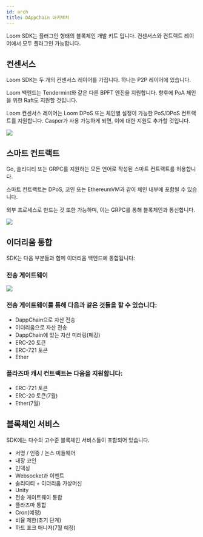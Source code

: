```yaml
---
id: arch
title: DAppChain 아키텍처
---
```

Loom SDK는 플러그인 형태의 블록체인 개발 키트 입니다. 컨센서스와 컨트랙트 레이어에서 모두 플러그인 가능합니다.

## 컨센서스

Loom SDK는 두 개의 컨센서스 레이어를 가집니다. 하나는 P2P 레이어에 있습니다.

Loom 백엔드는 Tendermint와 같은 다른 BPFT 엔진을 지원합니다. 향후에 PoA 체인을 위한 Raft도 지원할 것입니다.

Loom 컨센서스 레이어는 Loom DPoS 또는 체인별 설정이 가능한 PoS/DPoS 컨트랙트를 지원합니다. Casper가 사용 가능하게 되면, 이에 대한 지원도 추가할 것입니다.

![](/developers/img/loom-sdk-arch-overview.jpg)

## 스마트 컨트랙트

Go, 솔리디티 또는 GRPC를 지원하는 모든 언어로 작성된 스마트 컨트랙트를 허용합니다.

스마트 컨트랙트는 DPoS, 코인 또는 EthereumVM과 같이 체인 내부에 포함될 수 있습니다.

외부 프로세스로 만드는 것 또한 가능하며, 이는 GRPC를 통해 블록체인과 통신합니다.

![](/developers/img/loom-sdk-arch-contracts.jpg)

## 이더리움 통합

SDK는 다음 부분들과 함께 이더리움 백엔드에 통합됩니다:

### 전송 게이트웨이

![](/developers/img/loom-sdk-arch-plasma.jpg)

### 전송 게이트웨이를 통해 다음과 같은 것들을 할 수 있습니다:

* DappChain으로 자산 전송
* 이더리움으로 자산 전송
* DappChain에 있는 자산 미러링(페깅)
* ERC-20 토큰
* ERC-721 토큰
* Ether

### 플라즈마 캐시 컨트랙트는 다음을 지원합니다:

* ERC-721 토큰
* ERC-20 토큰(7월)
* Ether(7월)

## 블록체인 서비스

SDK에는 다수의 고수준 블록체인 서비스들이 포함되어 있습니다.

* 서명 / 인증 / 논스 미들웨어
* 내장 코인
* 인덱싱
* Websocket과 이벤트
* 솔리디티 + 이더리움 가상머신
* Unity
* 전송 게이트웨이 통합
* 플라즈마 통합
* Cron(예정)
* 비율 제한(초기 단계)
* 하드 포크 매니저(7월 예정)
